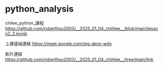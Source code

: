 # python_analysis
chilee_python_課程
https://github.com/roberthsu2003/__2025_01_04_chihlee__/blob/main/lesson2_2.ipynb

上課遠端連結 https://meet.google.com/ieg-akon-wdy

影片連結
https://github.com/roberthsu2003/__2025_01_04_chihlee__/tree/main/link

